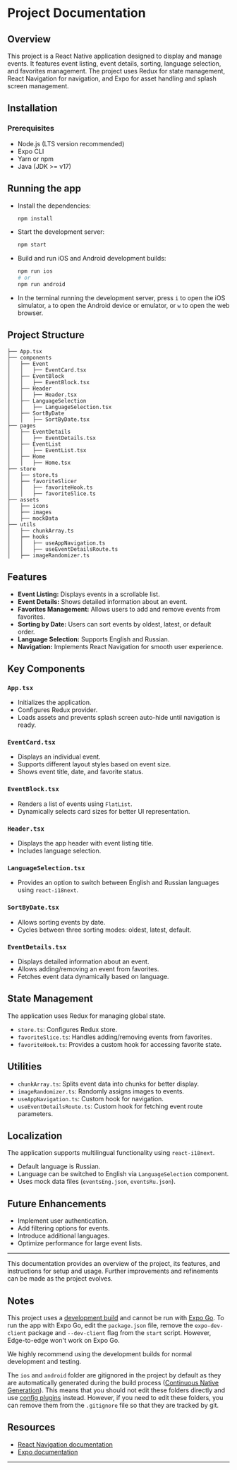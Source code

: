# Project Documentation

## Overview
This project is a React Native application designed to display and manage events. It features event listing, event details, sorting, language selection, and favorites management. The project uses Redux for state management, React Navigation for navigation, and Expo for asset handling and splash screen management.

## Installation
### Prerequisites
- Node.js (LTS version recommended)
- Expo CLI
- Yarn or npm
- Java (JDK >= v17)

## Running the app

- Install the dependencies:

  ```sh
  npm install
  ```

- Start the development server:

  ```sh
  npm start
  ```

- Build and run iOS and Android development builds:

  ```sh
  npm run ios
  # or
  npm run android
  ```

- In the terminal running the development server, press `i` to open the iOS simulator, `a` to open the Android device or emulator, or `w` to open the web browser.

## Project Structure
```
├── App.tsx
├── components
│   ├── Event
│   │   ├── EventCard.tsx
│   ├── EventBlock
│   │   ├── EventBlock.tsx
│   ├── Header
│   │   ├── Header.tsx
│   ├── LanguageSelection
│   │   ├── LanguageSelection.tsx
│   ├── SortByDate
│   │   ├── SortByDate.tsx
├── pages
│   ├── EventDetails
│   │   ├── EventDetails.tsx
│   ├── EventList
│   │   ├── EventList.tsx
│   ├── Home
│   │   ├── Home.tsx
├── store
│   ├── store.ts
│   ├── favoriteSlicer
│   │   ├── favoriteHook.ts
│   │   ├── favoriteSlice.ts
├── assets
│   ├── icons
│   ├── images
│   ├── mockData
├── utils
│   ├── chunkArray.ts
│   ├── hooks
│   │   ├── useAppNavigation.ts
│   │   ├── useEventDetailsRoute.ts
│   ├── imageRandomizer.ts
```

## Features
- **Event Listing:** Displays events in a scrollable list.
- **Event Details:** Shows detailed information about an event.
- **Favorites Management:** Allows users to add and remove events from favorites.
- **Sorting by Date:** Users can sort events by oldest, latest, or default order.
- **Language Selection:** Supports English and Russian.
- **Navigation:** Implements React Navigation for smooth user experience.

## Key Components
### `App.tsx`
- Initializes the application.
- Configures Redux provider.
- Loads assets and prevents splash screen auto-hide until navigation is ready.

### `EventCard.tsx`
- Displays an individual event.
- Supports different layout styles based on event size.
- Shows event title, date, and favorite status.

### `EventBlock.tsx`
- Renders a list of events using `FlatList`.
- Dynamically selects card sizes for better UI representation.

### `Header.tsx`
- Displays the app header with event listing title.
- Includes language selection.

### `LanguageSelection.tsx`
- Provides an option to switch between English and Russian languages using `react-i18next`.

### `SortByDate.tsx`
- Allows sorting events by date.
- Cycles between three sorting modes: oldest, latest, default.

### `EventDetails.tsx`
- Displays detailed information about an event.
- Allows adding/removing an event from favorites.
- Fetches event data dynamically based on language.

## State Management
The application uses Redux for managing global state.
- `store.ts`: Configures Redux store.
- `favoriteSlice.ts`: Handles adding/removing events from favorites.
- `favoriteHook.ts`: Provides a custom hook for accessing favorite state.

## Utilities
- `chunkArray.ts`: Splits event data into chunks for better display.
- `imageRandomizer.ts`: Randomly assigns images to events.
- `useAppNavigation.ts`: Custom hook for navigation.
- `useEventDetailsRoute.ts`: Custom hook for fetching event route parameters.

## Localization
The application supports multilingual functionality using `react-i18next`.
- Default language is Russian.
- Language can be switched to English via `LanguageSelection` component.
- Uses mock data files (`eventsEng.json`, `eventsRu.json`).


## Future Enhancements
- Implement user authentication.
- Add filtering options for events.
- Introduce additional languages.
- Optimize performance for large event lists.

---
This documentation provides an overview of the project, its features, and instructions for setup and usage. Further improvements and refinements can be made as the project evolves.

## Notes

This project uses a [development build](https://docs.expo.dev/develop/development-builds/introduction/) and cannot be run with [Expo Go](https://expo.dev/go). To run the app with Expo Go, edit the `package.json` file, remove the `expo-dev-client` package and `--dev-client` flag from the `start` script. However, Edge-to-edge won't work on Expo Go.

We highly recommend using the development builds for normal development and testing.

The `ios` and `android` folder are gitignored in the project by default as they are automatically generated during the build process ([Continuous Native Generation](https://docs.expo.dev/workflow/continuous-native-generation/)). This means that you should not edit these folders directly and use [config plugins](https://docs.expo.dev/config-plugins/) instead. However, if you need to edit these folders, you can remove them from the `.gitignore` file so that they are tracked by git.

## Resources

- [React Navigation documentation](https://reactnavigation.org/)
- [Expo documentation](https://docs.expo.dev/)

---

